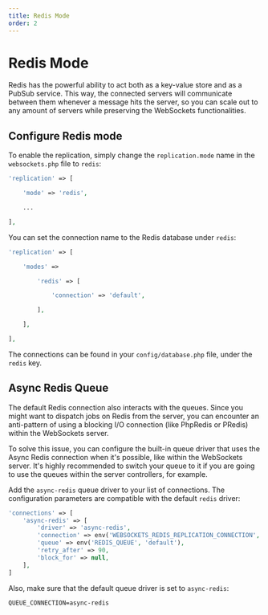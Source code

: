 ```yaml
---
title: Redis Mode
order: 2
---
```


# Redis Mode

Redis has the powerful ability to act both as a key-value store and as a PubSub service. This way, the connected servers will communicate between them whenever a message hits the server, so you can scale out to any amount of servers while preserving the WebSockets functionalities.

## Configure Redis mode

To enable the replication, simply change the `replication.mode` name in the `websockets.php` file to `redis`:

```php
'replication' => [

    'mode' => 'redis',

    ...

],
```

You can set the connection name to the Redis database under `redis`:

```php
'replication' => [

    'modes' =>

        'redis' => [

            'connection' => 'default',

        ],

    ],

],
```

The connections can be found in your `config/database.php` file, under the `redis` key.

## Async Redis Queue

The default Redis connection also interacts with the queues. Since you might want to dispatch jobs on Redis from the server, you can encounter an anti-pattern of using a blocking I/O connection (like PhpRedis or PRedis) within the WebSockets server.

To solve this issue, you can configure the built-in queue driver that uses the Async Redis connection when it's possible, like within the WebSockets server. It's highly recommended to switch your queue to it if you are going to use the queues within the server controllers, for example.

Add the `async-redis` queue driver to your list of connections. The configuration parameters are compatible with the default `redis` driver:

```php
'connections' => [
    'async-redis' => [
        'driver' => 'async-redis',
        'connection' => env('WEBSOCKETS_REDIS_REPLICATION_CONNECTION', 'default'),
        'queue' => env('REDIS_QUEUE', 'default'),
        'retry_after' => 90,
        'block_for' => null,
    ],
]
```

Also, make sure that the default queue driver is set to `async-redis`:

```
QUEUE_CONNECTION=async-redis
```
